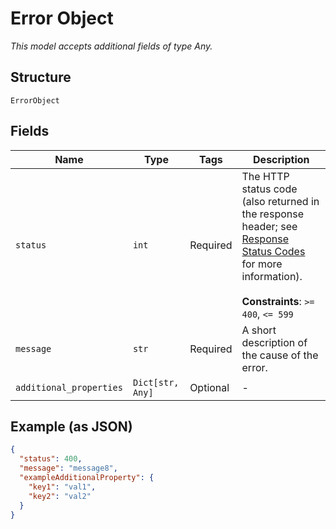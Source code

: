 
# Error Object

*This model accepts additional fields of type Any.*

## Structure

`ErrorObject`

## Fields

| Name | Type | Tags | Description |
|  --- | --- | --- | --- |
| `status` | `int` | Required | The HTTP status code (also returned in the response header; see [Response Status Codes](/documentation/web-api/concepts/api-calls#response-status-codes) for more information).<br><br>**Constraints**: `>= 400`, `<= 599` |
| `message` | `str` | Required | A short description of the cause of the error. |
| `additional_properties` | `Dict[str, Any]` | Optional | - |

## Example (as JSON)

```json
{
  "status": 400,
  "message": "message8",
  "exampleAdditionalProperty": {
    "key1": "val1",
    "key2": "val2"
  }
}
```


